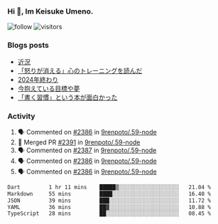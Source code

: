 ### Hi 👋, Im Keisuke Umeno.

<!--
**9renpoto/9renpoto** is a ✨ _special_ ✨ repository because its `README.md` (this file) appears on your GitHub profile.

Here are some ideas to get you started:

- 🔭 I’m currently working on ...
- 🌱 I’m currently learning ...
- 👯 I’m looking to collaborate on ...
- 🤔 I’m looking for help with ...
- 💬 Ask me about ...
- 📫 How to reach me: ...
- 😄 Pronouns: ...
- ⚡ Fun fact: ...
-->

![follow](https://img.shields.io/github/followers/9renpoto?label=Follow&style=social)
![visitors](https://komarev.com/ghpvc/?username=9renpoto&label=Profile%20views&color=0e75b6&style=flat)

### Blogs posts

<!-- BLOG-POST-LIST:START -->
- [近況](https://9renpoto.win/entry/2025/04/05/current_status)
- [「怒りが消える」心のトレーニングを読んだ](https://9renpoto.win/entry/2025/02/01/anger-management)
- [2024年終わり](https://9renpoto.win/entry/2024/12/31/2024-end)
- [今抱えている目標や夢](https://9renpoto.win/entry/2024/12/02/objective)
- [「書く習慣」という本が面白かった](https://9renpoto.win/entry/2024/11/11/leave_a_feeling_sad)
<!-- BLOG-POST-LIST:END -->

### Activity

<!--START_SECTION:activity-->
1. 🗣 Commented on [#2386](https://github.com/9renpoto/.59-node/pull/2386#issuecomment-3300385877) in [9renpoto/.59-node](https://github.com/9renpoto/.59-node)
2. 🎉 Merged PR [#2391](https://github.com/9renpoto/.59-node/pull/2391) in [9renpoto/.59-node](https://github.com/9renpoto/.59-node)
3. 🗣 Commented on [#2387](https://github.com/9renpoto/.59-node/pull/2387#issuecomment-3295588400) in [9renpoto/.59-node](https://github.com/9renpoto/.59-node)
4. 🗣 Commented on [#2386](https://github.com/9renpoto/.59-node/pull/2386#issuecomment-3295276745) in [9renpoto/.59-node](https://github.com/9renpoto/.59-node)
5. 🗣 Commented on [#2386](https://github.com/9renpoto/.59-node/pull/2386#issuecomment-3295232398) in [9renpoto/.59-node](https://github.com/9renpoto/.59-node)
<!--END_SECTION:activity-->

<!--START_SECTION:waka-->

```txt
Dart         1 hr 11 mins    █████▒░░░░░░░░░░░░░░░░░░░   21.04 %
Markdown     55 mins         ████░░░░░░░░░░░░░░░░░░░░░   16.40 %
JSON         39 mins         ███░░░░░░░░░░░░░░░░░░░░░░   11.72 %
YAML         36 mins         ██▓░░░░░░░░░░░░░░░░░░░░░░   10.88 %
TypeScript   28 mins         ██░░░░░░░░░░░░░░░░░░░░░░░   08.45 %
```

<!--END_SECTION:waka-->

